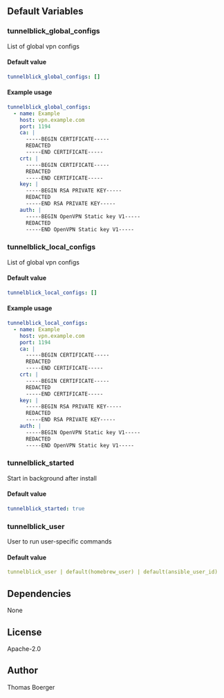
## Default Variables

### tunnelblick_global_configs

List of global vpn configs

#### Default value

```yaml
tunnelblick_global_configs: []
```

#### Example usage

```yaml
tunnelblick_global_configs:
  - name: Example
    host: vpn.example.com
    port: 1194
    ca: |
      -----BEGIN CERTIFICATE-----
      REDACTED
      -----END CERTIFICATE-----
    crt: |
      -----BEGIN CERTIFICATE-----
      REDACTED
      -----END CERTIFICATE-----
    key: |
      -----BEGIN RSA PRIVATE KEY-----
      REDACTED
      -----END RSA PRIVATE KEY-----
    auth: |
      -----BEGIN OpenVPN Static key V1-----
      REDACTED
      -----END OpenVPN Static key V1-----
```

### tunnelblick_local_configs

List of global vpn configs

#### Default value

```yaml
tunnelblick_local_configs: []
```

#### Example usage

```yaml
tunnelblick_local_configs:
  - name: Example
    host: vpn.example.com
    port: 1194
    ca: |
      -----BEGIN CERTIFICATE-----
      REDACTED
      -----END CERTIFICATE-----
    crt: |
      -----BEGIN CERTIFICATE-----
      REDACTED
      -----END CERTIFICATE-----
    key: |
      -----BEGIN RSA PRIVATE KEY-----
      REDACTED
      -----END RSA PRIVATE KEY-----
    auth: |
      -----BEGIN OpenVPN Static key V1-----
      REDACTED
      -----END OpenVPN Static key V1-----
```

### tunnelblick_started

Start in background after install

#### Default value

```yaml
tunnelblick_started: true
```

### tunnelblick_user

User to run user-specific commands

#### Default value

```yaml
tunnelblick_user | default(homebrew_user) | default(ansible_user_id)
```
## Dependencies

None

## License

Apache-2.0

## Author

Thomas Boerger
